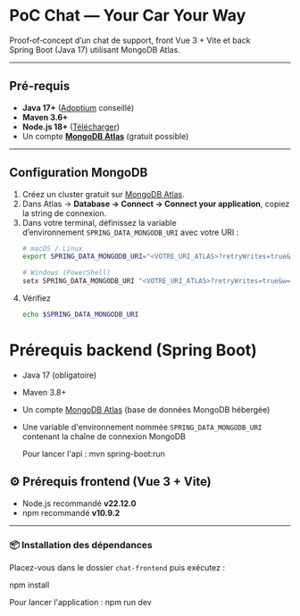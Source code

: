# PoC Chat — Your Car Your Way

Proof‑of‑concept d’un chat de support, front Vue 3 + Vite et back Spring Boot (Java 17) utilisant MongoDB Atlas.

---

##  Pré-requis

- **Java 17+** ([Adoptium](https://adoptium.net/fr/) conseillé)
- **Maven 3.6+**
- **Node.js 18+** ([Télécharger](https://nodejs.org/))
- Un compte **[MongoDB Atlas](https://cloud.mongodb.com)** (gratuit possible)

---

##  Configuration MongoDB

1. Créez un cluster gratuit sur [MongoDB Atlas](https://www.mongodb.com/cloud/atlas).
2. Dans Atlas → **Database → Connect → Connect your application**, copiez la string de connexion.
3. Dans votre terminal, définissez la variable d’environnement `SPRING_DATA_MONGODB_URI` avec votre URI :
   ```bash
   # macOS / Linux
   export SPRING_DATA_MONGODB_URI="<VOTRE_URI_ATLAS>?retryWrites=true&w=majority"
   
   # Windows (PowerShell)
   setx SPRING_DATA_MONGODB_URI "<VOTRE_URI_ATLAS>?retryWrites=true&w=majority"
4. Vérifiez
   ```bash
   echo $SPRING_DATA_MONGODB_URI

# Prérequis backend (Spring Boot)

- Java 17 (obligatoire)
- Maven 3.8+
- Un compte [MongoDB Atlas](https://www.mongodb.com/cloud/atlas) (base de données MongoDB hébergée)
- Une variable d'environnement nommée `SPRING_DATA_MONGODB_URI` contenant la chaîne de connexion MongoDB

  Pour lancer l'api : mvn spring-boot:run

## ⚙️ Prérequis frontend (Vue 3 + Vite)

- Node.js recommandé **v22.12.0**
- npm recommandé **v10.9.2**

---

### 📦 Installation des dépendances

Placez-vous dans le dossier `chat-frontend` puis exécutez :

npm install

Pour lancer l'application : npm run dev
